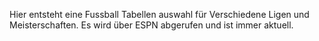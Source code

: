Hier entsteht eine Fussball Tabellen auswahl für Verschiedene Ligen und Meisterschaften.
Es wird über ESPN abgerufen und ist immer aktuell.
